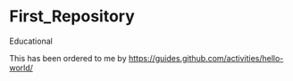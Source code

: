 # First_Repository
Educational

This has been ordered to me by https://guides.github.com/activities/hello-world/
